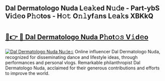 ## Dal Dermatologo Nuda L𝚎a𝚔ed N𝚞𝚍e - Part-ybS Vi𝚍𝚎o P𝚑𝚘tos - H𝚘𝚝 O𝚗𝚕yf𝚊ns L𝚎a𝚔s XBKkQ

# <h2><a href="http://kfcax6.oniu.top/?m=Dal+Dermatologo+Nuda">🔗👉 🔴 Dal Dermatologo Nuda P𝚑ot𝚘𝚜 V𝚒d𝚎o</a></h2>

[![Dal Dermatologo Nuda Nu𝚍e𝚜](https://i.imgur.com/0qMVB7G.gif)](http://kfcax6.oniu.top/?m=Dal+Dermatologo+Nuda)
Online influencer Dal Dermatologo Nuda, recognized for disseminating dance and lifestyle ideas, through performances and personal vlogs. Remarkable philanthropist Dal Dermatologo Nuda, acclaimed for their generous contributions and efforts to improve the world.  
